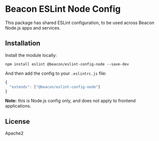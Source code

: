 # Beacon ESLint Node Config

This package has shared ESLint configuration, to be used across Beacon Node.js
apps and services.


## Installation

Install the module locally:

```
npm install eslint @beacon/eslint-config-node --save-dev
```

And then add the config to your `.eslintrc.js` file:

```js
{
  "extends": ["@beacon/eslint-config-node"]
}
```

**Note:** this is Node.js config only, and does not apply to frontend applications.



## License

Apache2